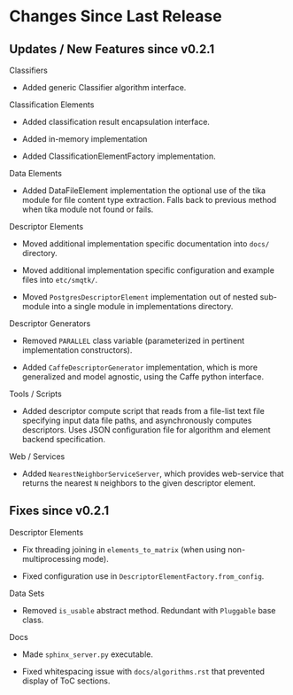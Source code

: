 Changes Since Last Release
==========================


Updates / New Features since v0.2.1
-----------------------------------

Classifiers

  * Added generic Classifier algorithm interface.

Classification Elements

  * Added classification result encapsulation interface.

  * Added in-memory implementation

  * Added ClassificationElementFactory implementation.

Data Elements

  * Added DataFileElement implementation the optional use of the tika module
    for file content type extraction. Falls back to previous method when tika
    module not found or fails.

Descriptor Elements

  * Moved additional implementation specific documentation into ``docs/``
    directory.

  * Moved additional implementation specific configuration and example files
    into ``etc/smqtk/``.

  * Moved ``PostgresDescriptorElement`` implementation out of nested
    sub-module into a single module in implementations directory.

Descriptor Generators

  * Removed ``PARALLEL`` class variable (parameterized in pertinent
    implementation constructors).

  * Added ``CaffeDescriptorGenerator`` implementation, which is more
    generalized and model agnostic, using the Caffe python interface.

Tools / Scripts

  * Added descriptor compute script that reads from a file-list text file
    specifying input data file paths, and asynchronously computes descriptors.
    Uses JSON configuration file for algorithm and element backend
    specification.

Web / Services

  * Added ``NearestNeighborServiceServer``, which provides
    web-service that returns the nearest `N` neighbors to the given
    descriptor element.

Fixes since v0.2.1
------------------

Descriptor Elements

  * Fix threading joining in ``elements_to_matrix`` (when using
    non-multiprocessing mode).

  * Fixed configuration use in ``DescriptorElementFactory.from_config``.

Data Sets

  * Removed ``is_usable`` abstract method. Redundant with ``Pluggable``
    base class.

Docs

  * Made ``sphinx_server.py`` executable.

  * Fixed whitespacing issue with ``docs/algorithms.rst`` that prevented
    display of ToC sections.
